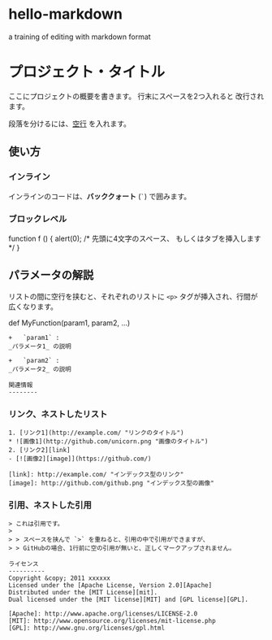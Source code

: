 hello-markdown
==============

a training of editing with markdown format

プロジェクト・タイトル
======================
ここにプロジェクトの概要を書きます。
行末にスペースを2つ入れると
改行されます。

段落を分けるには、[空行](http://example.com/) を入れます。

使い方
------
### インライン ###
インラインのコードは、**バッククォート** (`` ` ``) で囲みます。

### ブロックレベル ###
function f () {
	alert(0);  /* 先頭に4文字のスペース、
				  もしくはタブを挿入します */
}

パラメータの解説
----------------
リストの間に空行を挟むと、それぞれのリストに `<p>` タグが挿入され、行間が
広くなります。

def MyFunction(param1, param2, ...)

	+   `param1` :
	_パラメータ1_ の説明

	+   `param2` :
	_パラメータ2_ の説明

	関連情報
	--------
### リンク、ネストしたリスト
	1. [リンク1](http://example.com/ "リンクのタイトル")
	* ![画像1](http://github.com/unicorn.png "画像のタイトル")
	2. [リンク2][link]
	- [![画像2][image]](https://github.com/)

	[link]: http://example.com/ "インデックス型のリンク"
	[image]: http://github.com/github.png "インデックス型の画像"

### 引用、ネストした引用
	> これは引用です。
	>
	> > スペースを挟んで `>` を重ねると、引用の中で引用ができますが、
	> > GitHubの場合、1行前に空の引用が無いと、正しくマークアップされません。

	ライセンス
	----------
	Copyright &copy; 2011 xxxxxx
	Licensed under the [Apache License, Version 2.0][Apache]
	Distributed under the [MIT License][mit].
	Dual licensed under the [MIT license][MIT] and [GPL license][GPL].

	[Apache]: http://www.apache.org/licenses/LICENSE-2.0
	[MIT]: http://www.opensource.org/licenses/mit-license.php
	[GPL]: http://www.gnu.org/licenses/gpl.html
